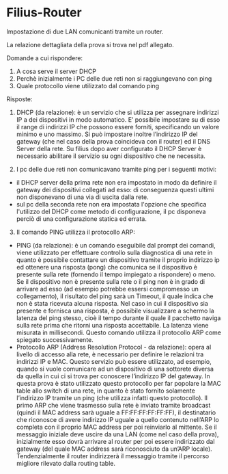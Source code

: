 # Filius-Router
Impostazione di due LAN comunicanti tramite un router.

La relazione dettagliata della prova si trova nel pdf allegato.

Domande a cui rispondere:
1) A cosa serve il server DHCP
2) Perchè inizialmente i PC delle due reti non si raggiungevano con ping
3) Quale protocollo viene utilizzato dal comando ping

Risposte:
1) DHCP (da relazione): è un servizio che si utilizza per assegnare indirizzi IP a dei dispositivi in modo automatico. E’ possibile impostare su di esso il range di indirizzi IP che possono essere forniti, specificando un valore minimo e uno massimo.
Si può impostare inoltre l’indirizzo IP del gateway (che nel caso della prova coincideva con il router) ed il DNS Server della rete. Su filius dopo aver configurato il DHCP Server è necessario abilitare il servizio su ogni dispositivo che ne necessita.

2) I pc delle due reti non comunicavano tramite ping per i seguenti motivi:
  - il DHCP server della prima rete non era impostato in modo da definire il gateway dei dispositivi collegati ad esso: di conseguenza questi ultimi non disponevano di una via di uscita dalla rete.
  - sul pc della seconda rete non era impostata l'opzione che specifica l'utilizzo del DHCP come metodo di configurazione, il pc disponeva perciò di una configurazione statica ed errata.

3) Il comando PING utilizza il protocollo ARP:
  - PING (da relazione): è un comando eseguibile dal prompt dei comandi, viene utilizzato per effettuare controllo sulla diagnostica di una rete in quanto è possibile contattare un dispositivo tramite il proprio indirizzo ip ed ottenere una risposta (pong) che comunica se il dispositivo è presente sulla rete (fornendo il tempo impiegato a rispondere) o meno.
Se il dispositivo non è presente sulla rete o il ping non è in grado di arrivare ad esso (ad esempio potrebbe essersi compromesso un collegamento), il risultato del ping sarà un Timeout, il quale indica che non è stata ricevuta alcuna risposta.
Nel caso in cui il dispositivo sia presente e fornisca una risposta, è possibile visualizzare a schermo la latenza del ping stesso, cioè il tempo durante il quale il pacchetto naviga sulla rete prima che ritorni una risposta accettabile. La latenza viene misurata in millisecondi.
Questo comando utilizza il protocollo ARP come spiegato successivamente.
  - Protocollo ARP (Address Resolution Protocol - da relazione): opera al livello di accesso alla rete, è necessario per definire le relazioni tra indirizzi IP e MAC.
Questo servizio può essere utilizzato, ad esempio, quando si vuole comunicare ad un dispositivo di una sottorete diversa da quella in cui ci si trova per conoscere l’indirizzo IP del gateway. 
In questa prova è stato utilizzato questo protocollo per far popolare la MAC table allo switch di una rete, in quanto è stato fornito solamente l’indirizzo IP tramite un ping (che utilizza infatti questo protocollo).
Il primo ARP che viene trasmesso sulla rete è inviato tramite broadcast (quindi il MAC address sarà uguale a FF:FF:FF:FF:FF:FF), il destinatario che riconosce di avere indirizzo IP uguale a quello contenuto nell’ARP lo completa con il proprio MAC address per poi reinviarlo al mittente. Se il messaggio iniziale deve uscire da una LAN (come nel caso della prova), inizialmente esso dovrà arrivare al router per poi essere indirizzato dal gateway (del quale MAC address sarà riconosciuto da un’ARP locale). Tendenzialmente il router indirizzerà il messaggio tramite il percorso migliore rilevato dalla routing table.
